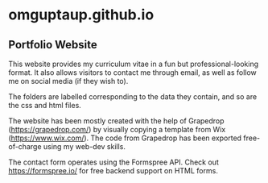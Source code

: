 # omguptaup.github.io
## Portfolio Website

This website provides my curriculum vitae in a fun but professional-looking format. It also allows visitors to contact me through email, as well as follow me on social media (if they wish to).

The folders are labelled corresponding to the data they contain, and so are the css and html files.

The website has been mostly created with the help of Grapedrop (https://grapedrop.com/) by visually copying a template from Wix (https://www.wix.com/). The code from Grapedrop has been exported free-of-charge using my web-dev skills.

The contact form operates using the Formspree API. Check out https://formspree.io/ for free backend support on HTML forms.
